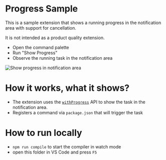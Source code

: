 # Progress Sample

This is a sample extension that shows a running progress in the notification area with support for cancellation.

It is not intended as a product quality extension.

- Open the command palette
- Run "Show Progress"
- Observe the running task in the notification area

![Show progress in notification area](https://raw.githubusercontent.com/Microsoft/vscode-extension-samples/main/progress-sample/preview.gif)

# How it works, what it shows?

- The extension uses the [`withProgress`](https://code.visualstudio.com/api/references/vscode-api#ProgressOptions) API to show the task in the notification area.
- Registers a command via `package.json` that will trigger the task

# How to run locally

* `npm run compile` to start the compiler in watch mode
* open this folder in VS Code and press `F5`
